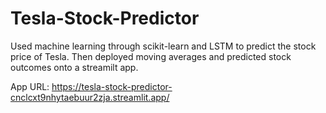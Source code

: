 # Tesla-Stock-Predictor

Used machine learning through scikit-learn and LSTM to predict the stock price of Tesla.
Then deployed moving averages and predicted stock outcomes onto a streamilt app.

App URL: https://tesla-stock-predictor-cnclcxt9nhytaebuur2zja.streamlit.app/
